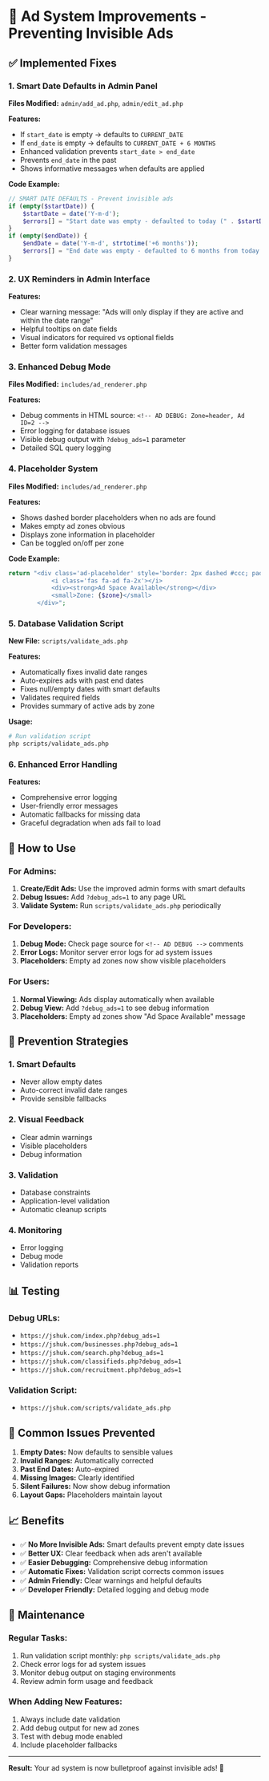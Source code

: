 # 🚀 Ad System Improvements - Preventing Invisible Ads

## ✅ **Implemented Fixes**

### 1. **Smart Date Defaults in Admin Panel**
**Files Modified:** `admin/add_ad.php`, `admin/edit_ad.php`

**Features:**
- If `start_date` is empty → defaults to `CURRENT_DATE`
- If `end_date` is empty → defaults to `CURRENT_DATE + 6 MONTHS`
- Enhanced validation prevents `start_date > end_date`
- Prevents `end_date` in the past
- Shows informative messages when defaults are applied

**Code Example:**
```php
// SMART DATE DEFAULTS - Prevent invisible ads
if (empty($startDate)) {
    $startDate = date('Y-m-d');
    $errors[] = "Start date was empty - defaulted to today (" . $startDate . ").";
}
if (empty($endDate)) {
    $endDate = date('Y-m-d', strtotime('+6 months'));
    $errors[] = "End date was empty - defaulted to 6 months from today (" . $endDate . ").";
}
```

### 2. **UX Reminders in Admin Interface**
**Features:**
- Clear warning message: "Ads will only display if they are active and within the date range"
- Helpful tooltips on date fields
- Visual indicators for required vs optional fields
- Better form validation messages

### 3. **Enhanced Debug Mode**
**Files Modified:** `includes/ad_renderer.php`

**Features:**
- Debug comments in HTML source: `<!-- AD DEBUG: Zone=header, Ad ID=2 -->`
- Error logging for database issues
- Visible debug output with `?debug_ads=1` parameter
- Detailed SQL query logging

### 4. **Placeholder System**
**Files Modified:** `includes/ad_renderer.php`

**Features:**
- Shows dashed border placeholders when no ads are found
- Makes empty ad zones obvious
- Displays zone information in placeholder
- Can be toggled on/off per zone

**Code Example:**
```php
return "<div class='ad-placeholder' style='border: 2px dashed #ccc; padding: 20px; text-align: center;'>
            <i class='fas fa-ad fa-2x'></i>
            <div><strong>Ad Space Available</strong></div>
            <small>Zone: {$zone}</small>
        </div>";
```

### 5. **Database Validation Script**
**New File:** `scripts/validate_ads.php`

**Features:**
- Automatically fixes invalid date ranges
- Auto-expires ads with past end dates
- Fixes null/empty dates with smart defaults
- Validates required fields
- Provides summary of active ads by zone

**Usage:**
```bash
# Run validation script
php scripts/validate_ads.php
```

### 6. **Enhanced Error Handling**
**Features:**
- Comprehensive error logging
- User-friendly error messages
- Automatic fallbacks for missing data
- Graceful degradation when ads fail to load

## 🔧 **How to Use**

### **For Admins:**
1. **Create/Edit Ads:** Use the improved admin forms with smart defaults
2. **Debug Issues:** Add `?debug_ads=1` to any page URL
3. **Validate System:** Run `scripts/validate_ads.php` periodically

### **For Developers:**
1. **Debug Mode:** Check page source for `<!-- AD DEBUG -->` comments
2. **Error Logs:** Monitor server error logs for ad system issues
3. **Placeholders:** Empty ad zones now show visible placeholders

### **For Users:**
1. **Normal Viewing:** Ads display automatically when available
2. **Debug View:** Add `?debug_ads=1` to see debug information
3. **Placeholders:** Empty ad zones show "Ad Space Available" message

## 🎯 **Prevention Strategies**

### **1. Smart Defaults**
- Never allow empty dates
- Auto-correct invalid date ranges
- Provide sensible fallbacks

### **2. Visual Feedback**
- Clear admin warnings
- Visible placeholders
- Debug information

### **3. Validation**
- Database constraints
- Application-level validation
- Automatic cleanup scripts

### **4. Monitoring**
- Error logging
- Debug mode
- Validation reports

## 📊 **Testing**

### **Debug URLs:**
- `https://jshuk.com/index.php?debug_ads=1`
- `https://jshuk.com/businesses.php?debug_ads=1`
- `https://jshuk.com/search.php?debug_ads=1`
- `https://jshuk.com/classifieds.php?debug_ads=1`
- `https://jshuk.com/recruitment.php?debug_ads=1`

### **Validation Script:**
- `https://jshuk.com/scripts/validate_ads.php`

## 🚨 **Common Issues Prevented**

1. **Empty Dates:** Now defaults to sensible values
2. **Invalid Ranges:** Automatically corrected
3. **Past End Dates:** Auto-expired
4. **Missing Images:** Clearly identified
5. **Silent Failures:** Now show debug information
6. **Layout Gaps:** Placeholders maintain layout

## 📈 **Benefits**

- ✅ **No More Invisible Ads:** Smart defaults prevent empty date issues
- ✅ **Better UX:** Clear feedback when ads aren't available
- ✅ **Easier Debugging:** Comprehensive debug information
- ✅ **Automatic Fixes:** Validation script corrects common issues
- ✅ **Admin Friendly:** Clear warnings and helpful defaults
- ✅ **Developer Friendly:** Detailed logging and debug mode

## 🔄 **Maintenance**

### **Regular Tasks:**
1. Run validation script monthly: `php scripts/validate_ads.php`
2. Check error logs for ad system issues
3. Monitor debug output on staging environments
4. Review admin form usage and feedback

### **When Adding New Features:**
1. Always include date validation
2. Add debug output for new ad zones
3. Test with debug mode enabled
4. Include placeholder fallbacks

---

**Result:** Your ad system is now bulletproof against invisible ads! 🎉 